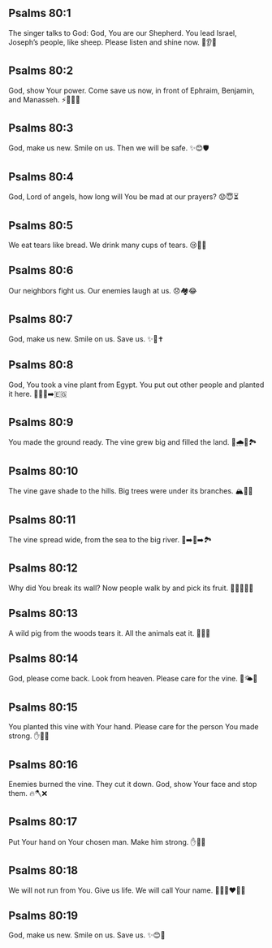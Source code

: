 ## Psalms 80:1
The singer talks to God: God, You are our Shepherd. You lead Israel, Joseph’s people, like sheep. Please listen and shine now. 🐑👂✨
## Psalms 80:2
God, show Your power. Come save us now, in front of Ephraim, Benjamin, and Manasseh. ⚡️🏃‍♂️🆘
## Psalms 80:3
God, make us new. Smile on us. Then we will be safe. ✨😊🛡️
## Psalms 80:4
God, Lord of angels, how long will You be mad at our prayers? 😟😇⏳
## Psalms 80:5
We eat tears like bread. We drink many cups of tears. 😢🍞🥤
## Psalms 80:6
Our neighbors fight us. Our enemies laugh at us. 😞🏘️😂
## Psalms 80:7
God, make us new. Smile on us. Save us. ✨🙂✝️
## Psalms 80:8
God, You took a vine plant from Egypt. You put out other people and planted it here. 🌿🚶‍♂️➡️🇪🇬
## Psalms 80:9
You made the ground ready. The vine grew big and filled the land. 🌱🌧️🌿🏞️
## Psalms 80:10
The vine gave shade to the hills. Big trees were under its branches. 🏔️🌿🌳
## Psalms 80:11
The vine spread wide, from the sea to the big river. 🌊➡️🌿➡️🏞️
## Psalms 80:12
Why did You break its wall? Now people walk by and pick its fruit. 🧱❌🚶‍♂️🍇
## Psalms 80:13
A wild pig from the woods tears it. All the animals eat it. 🐗🌲🍇
## Psalms 80:14
God, please come back. Look from heaven. Please care for the vine. 👀🌤️🌿
## Psalms 80:15
You planted this vine with Your hand. Please care for the person You made strong. ✋🌿💪
## Psalms 80:16
Enemies burned the vine. They cut it down. God, show Your face and stop them. 🔥🪓❌
## Psalms 80:17
Put Your hand on Your chosen man. Make him strong. ✋👤💪
## Psalms 80:18
We will not run from You. Give us life. We will call Your name. 🚫🏃‍♂️❤️‍🔥📣
## Psalms 80:19
God, make us new. Smile on us. Save us. ✨😊🛟
